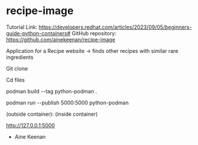 # recipe-image

Tutorial Link: https://developers.redhat.com/articles/2023/09/05/beginners-guide-python-containers#
GitHub repository: https://github.com/ainekeenan/recipe-image

Application for a Recipe website -> finds other recipes with similar rare ingredients


Git clone 

Cd files

podman build --tag python-podman . 

podman run --publish 5000:5000 python-podman

(outside container): (inside container)

http://127.0.0.1:5000

- Aine Keenan